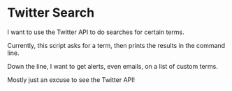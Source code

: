 # Twitter Search

I want to use the Twitter API to do searches for certain terms.

Currently, this script asks for a term, then prints the results in the command line.

Down the line, I want to get alerts, even emails, on a list of custom terms.

Mostly just an excuse to see the Twitter API!
